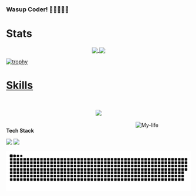 ### Wasup Coder! 👨🏽‍💻🐱‍💻
# Stats
<div>
  <a href="https://github.com/Camilo-neck">
  <div align="center">
    <img height=200 align="center" src ="https://github-readme-stats.vercel.app/api?username=Camilo-neck&show_icons=true&theme=aura&rank_icon=github"/>
    <img height=200 align="center" src ="https://github-readme-stats.vercel.app/api/top-langs/?username=Camilo-neck&layout=donut&theme=aura&hide=qml,html,css,jupyter">
  </div>
    
  ![trophy](https://github-profile-trophy.vercel.app/?username=Camilo-neck&theme=juicyfresh&no-frame=true&row=1&&margin-w=20&no-bg=true)
</div>
    
# Skills

<div style="display: inline_block"><br>
  <p align="center">
    <a href="https://skillicons.dev">
      <img src="https://skillicons.dev/icons?i=javascript,typescript,react,next,tailwind,bootstrap,css,html,python,rust,express,nest,java,matlab,npm,pnpm,bun,p5js,flask,fastapi,nodejs,mysql,mongo,postgres,vite,latex&perline=9" />
    </a>
  </p>
  <img width=30% height=30% align="right" alt="My-life" src="https://media.giphy.com/media/Ah3zHH7hvsSB2/giphy.gif">
</div>
 
   ##

**Tech Stack**
<div> 
  <a href="https://www.linkedin.com/in/camilo-cuello/" target="_blank"><img src="https://img.shields.io/badge/-LinkedIn-%230077B5?style=for-the-badge&logo=linkedin&logoColor=white" target="_blank"></a> 
   <a href="https://skillicons.dev">
      <img src="https://skillicons.dev/icons?i=git,github,bitbucket,vscode,neovim,postman,idea,linux,arch,kali,azure,aws,docker&perline=12" />
    </a>

  <div align="center">
    
  ![Snake animation](https://github.com/Camilo-neck/Camilo-neck/blob/output/github-contribution-grid-snake.svg)
  </div>
 
</div>
<!--
**Camilo-neck/Camilo-neck** is a ✨ _special_ ✨ repository because its `README.md` (this file) appears on your GitHub profile.

Here are some ideas to get you started:

- 🔭 I’m currently working on ...
- 🌱 I’m currently learning ...
- 👯 I’m looking to collaborate on ...
- 🤔 I’m looking for help with ...
- 💬 Ask me about ...
- 📫 How to reach me: ...
- 😄 Pronouns: ...
- ⚡ Fun fact: ...
-->
